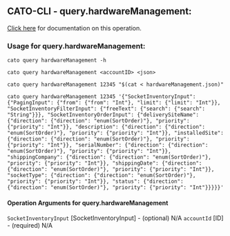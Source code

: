 
## CATO-CLI - query.hardwareManagement:
[Click here](https://api.catonetworks.com/documentation/#query-hardwareManagement) for documentation on this operation.

### Usage for query.hardwareManagement:

`cato query hardwareManagement -h`

`cato query hardwareManagement <accountID> <json>`

`cato query hardwareManagement 12345 "$(cat < hardwareManagement.json)"`

`cato query hardwareManagement 12345 '{"SocketInventoryInput": {"PagingInput": {"from": {"from": "Int"}, "limit": {"limit": "Int"}}, "SocketInventoryFilterInput": {"freeText": {"search": {"search": "String"}}}, "SocketInventoryOrderInput": {"deliverySiteName": {"direction": {"direction": "enum(SortOrder)"}, "priority": {"priority": "Int"}}, "description": {"direction": {"direction": "enum(SortOrder)"}, "priority": {"priority": "Int"}}, "installedSite": {"direction": {"direction": "enum(SortOrder)"}, "priority": {"priority": "Int"}}, "serialNumber": {"direction": {"direction": "enum(SortOrder)"}, "priority": {"priority": "Int"}}, "shippingCompany": {"direction": {"direction": "enum(SortOrder)"}, "priority": {"priority": "Int"}}, "shippingDate": {"direction": {"direction": "enum(SortOrder)"}, "priority": {"priority": "Int"}}, "socketType": {"direction": {"direction": "enum(SortOrder)"}, "priority": {"priority": "Int"}}, "status": {"direction": {"direction": "enum(SortOrder)"}, "priority": {"priority": "Int"}}}}}'`

#### Operation Arguments for query.hardwareManagement ####
`SocketInventoryInput` [SocketInventoryInput] - (optional) N/A 
`accountId` [ID] - (required) N/A 
